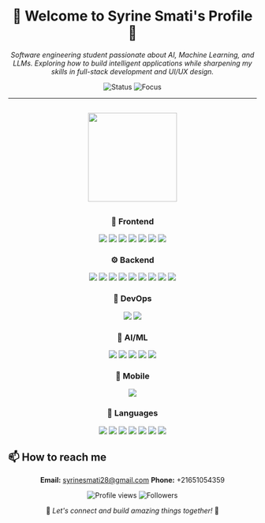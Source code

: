 <div align="center">

# 🌟 Welcome to Syrine Smati's Profile 🌟

<p><em>Software engineering student passionate about AI, Machine Learning, and LLMs. Exploring how to build intelligent applications while sharpening my skills in full-stack development and UI/UX design.</em></p>

<img src="https://img.shields.io/badge/Status-Available_for_collaboration-brightgreen" alt="Status" />
<img src="https://img.shields.io/badge/Focus-AI-blue" alt="Focus" />

</div>

<hr>


## 

<!-- ⚠️ Important: Replace 'YOUR-USERNAME' with your actual GitHub username in the URL below -->
<div align="center">
  <img height="180em" src="https://github-readme-stats.vercel.app/api/top-langs/?username=syrinesmati&layout=compact&langs_count=10&theme=radical"/>
</div>

## 

<div align="center">

### 🎨 Frontend

<img src="https://img.shields.io/badge/-React-05122A?style=for-the-badge&color=ff69b4"> <img src="https://img.shields.io/badge/-Angular-05122A?style=for-the-badge&color=ff69b4"> <img src="https://img.shields.io/badge/-Next.js-05122A?style=for-the-badge&color=ff69b4"> <img src="https://img.shields.io/badge/-HTML5-05122A?style=for-the-badge&color=ff69b4"> <img src="https://img.shields.io/badge/-CSS3-05122A?style=for-the-badge&color=ff69b4"> <img src="https://img.shields.io/badge/-Tailwind-05122A?style=for-the-badge&color=ff69b4"> <img src="https://img.shields.io/badge/-Bootstrap-05122A?style=for-the-badge&color=ff69b4">

### ⚙️ Backend

<img src="https://img.shields.io/badge/-Node.js-05122A?style=for-the-badge&color=4169e1"> <img src="https://img.shields.io/badge/-Express-05122A?style=for-the-badge&color=4169e1"> <img src="https://img.shields.io/badge/-.NET-05122A?style=for-the-badge&color=4169e1"> <img src="https://img.shields.io/badge/-NestJS-05122A?style=for-the-badge&color=4169e1"> <img src="https://img.shields.io/badge/-Redis-05122A?style=for-the-badge&color=4169e1"> <img src="https://img.shields.io/badge/-PostgreSQL-05122A?style=for-the-badge&color=4169e1"> <img src="https://img.shields.io/badge/-MySQL-05122A?style=for-the-badge&color=4169e1"> <img src="https://img.shields.io/badge/-MongoDB-05122A?style=for-the-badge&color=4169e1"> <img src="https://img.shields.io/badge/-SQLite-05122A?style=for-the-badge&color=4169e1">

### 🚀 DevOps

<img src="https://img.shields.io/badge/-Docker-05122A?style=for-the-badge&color=9370db"> <img src="https://img.shields.io/badge/-Azure-05122A?style=for-the-badge&color=9370db">

### 🧠 AI/ML

<img src="https://img.shields.io/badge/-TensorFlow-05122A?style=for-the-badge&color=00CED1"> <img src="https://img.shields.io/badge/-PyTorch-05122A?style=for-the-badge&color=00CED1"> <img src="https://img.shields.io/badge/-ScikitLearn-05122A?style=for-the-badge&color=00CED1"> <img src="https://img.shields.io/badge/-NumPy-05122A?style=for-the-badge&color=00CED1"> <img src="https://img.shields.io/badge/-Pandas-05122A?style=for-the-badge&color=00CED1">

### 📱 Mobile

<img src="https://img.shields.io/badge/-React Native-05122A?style=for-the-badge&color=3CB371">

### 💬 Languages

<img src="https://img.shields.io/badge/-JavaScript-05122A?style=for-the-badge&color=FFA500"> <img src="https://img.shields.io/badge/-TypeScript-05122A?style=for-the-badge&color=FFA500"> <img src="https://img.shields.io/badge/-Python-05122A?style=for-the-badge&color=FFA500"> <img src="https://img.shields.io/badge/-Java-05122A?style=for-the-badge&color=FFA500"> <img src="https://img.shields.io/badge/-C++-05122A?style=for-the-badge&color=FFA500"> <img src="https://img.shields.io/badge/-C-05122A?style=for-the-badge&color=FFA500"> <img src="https://img.shields.io/badge/-PHP-05122A?style=for-the-badge&color=FFA500">

</div>

## 📫 How to reach me

<div align="center">

**Email:** syrinesmati28@gmail.com
**Phone:** +21651054359

</div>

<div align="center">

<img src="https://komarev.com/ghpvc/?username=syrinesmati&style=for-the-badge&color=blueviolet" alt="Profile views"/>

<img src="https://img.shields.io/github/followers/syrinesmati?style=for-the-badge&color=ff69b4" alt="Followers"/>

<p>🌈 <i>Let's connect and build amazing things together!</i> 🚀</p>

</div>
